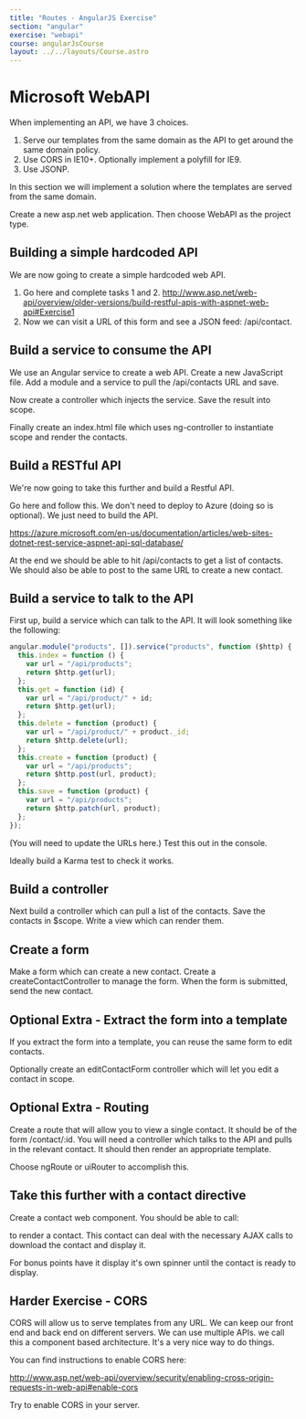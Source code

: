 ```yaml
---
title: "Routes - AngularJS Exercise"
section: "angular"
exercise: "webapi"
course: angularJsCourse
layout: ../../layouts/Course.astro
---
```


# Microsoft WebAPI

When implementing an API, we have 3 choices.

1. Serve our templates from the same domain as the API to get around the same domain policy.
2. Use CORS in IE10+. Optionally implement a polyfill for IE9.
3. Use JSONP.

In this section we will implement a solution where the templates are served from the same domain.

Create a new asp.net web application. Then choose WebAPI as the project type.

<section class="exercise">

## Building a simple hardcoded API

We are now going to create a simple hardcoded web API.

1. Go here and complete tasks 1 and 2. <http://www.asp.net/web-api/overview/older-versions/build-restful-apis-with-aspnet-web-api#Exercise1>
2. Now we can visit a URL of this form and see a JSON feed: /api/contact.

## Build a service to consume the API

We use an Angular service to create a web API. Create a new JavaScript file. Add a module and a service to pull the /api/contacts URL and save.

Now create a controller which injects the service. Save the result into scope.

Finally create an index.html file which uses ng-controller to instantiate scope and render the contacts.

<section class="exercise">

## Build a RESTful API

We're now going to take this further and build a Restful API.

Go here and follow this. We don't need to deploy to Azure (doing so is optional). We just need to build the API.

<https://azure.microsoft.com/en-us/documentation/articles/web-sites-dotnet-rest-service-aspnet-api-sql-database/>

At the end we should be able to hit /api/contacts to get a list of contacts. We should also be able to post to the same URL to create a new contact.

## Build a service to talk to the API

First up, build a service which can talk to the API. It will look something like the following:

```js
angular.module("products", []).service("products", function ($http) {
  this.index = function () {
    var url = "/api/products";
    return $http.get(url);
  };
  this.get = function (id) {
    var url = "/api/product/" + id;
    return $http.get(url);
  };
  this.delete = function (product) {
    var url = "/api/product/" + product._id;
    return $http.delete(url);
  };
  this.create = function (product) {
    var url = "/api/products";
    return $http.post(url, product);
  };
  this.save = function (product) {
    var url = "/api/products";
    return $http.patch(url, product);
  };
});
```

(You will need to update the URLs here.) Test this out in the console.

Ideally build a Karma test to check it works.

## Build a controller

Next build a controller which can pull a list of the contacts. Save the contacts in $scope. Write a view which can render them.

## Create a form

Make a form which can create a new contact. Create a createContactController to manage the form. When the form is submitted, send the new contact.

## Optional Extra - Extract the form into a template

If you extract the form into a template, you can reuse the same form to edit contacts.

Optionally create an editContactForm controller which will let you edit a contact in scope.

<section class="exercise">

## Optional Extra - Routing

Create a route that will allow you to view a single contact. It should be of the form /contact/:id. You will need a controller which talks to the API and pulls in the relevant contact. It should then render an appropriate template.

Choose ngRoute or uiRouter to accomplish this.

## Take this further with a contact directive

Create a contact web component. You should be able to call:

<contact contact_id="123"></contact>

to render a contact. This contact can deal with the necessary AJAX calls to download the contact and display it.

For bonus points have it display it's own spinner until the contact is ready to display.

<section class="exercise">

## Harder Exercise - CORS

CORS will allow us to serve templates from any URL. We can keep our front end and back end on different servers. We can use multiple APIs. we call this a component based architecture. It's a very nice way to do things.

You can find instructions to enable CORS here:

<http://www.asp.net/web-api/overview/security/enabling-cross-origin-requests-in-web-api#enable-cors>

Try to enable CORS in your server.
